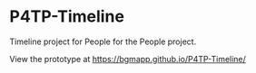 # P4TP-Timeline

Timeline project for People for the People project.

View the prototype at https://bgmapp.github.io/P4TP-Timeline/
